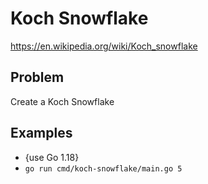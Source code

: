 # Koch Snowflake

https://en.wikipedia.org/wiki/Koch_snowflake

## Problem
Create a Koch Snowflake

## Examples

* {use Go 1.18}
* `go run cmd/koch-snowflake/main.go 5`
